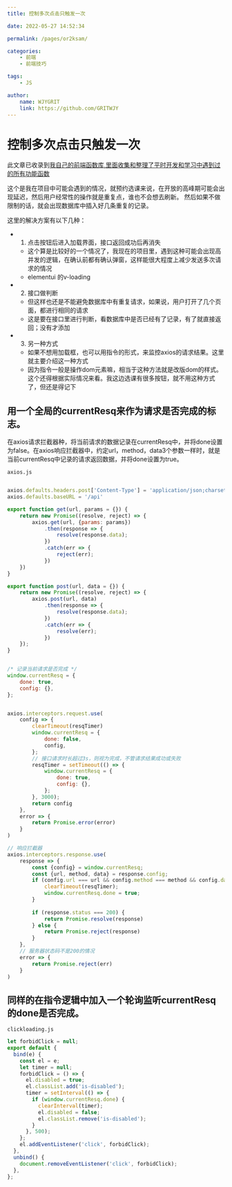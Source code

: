 ```yaml
---
title: 控制多次点击只触发一次

date: 2022-05-27 14:52:34

permalink: /pages/or2ksam/

categories:
    - 前端
    - 前端技巧

tags:
    - JS

author:
    name: WJYGRIT
    link: https://github.com/GRITWJY
---
```


# 控制多次点击只触发一次

此文章已收录到[我自己的前端函数库,里面收集和整理了平时开发和学习中遇到过的所有功能函数](https://github.com/GRITWJY/wjyFrontSkill)


这个是我在项目中可能会遇到的情况，就预约选课来说，在开放的高峰期可能会出现延迟，然后用户经常性的操作就是重复点，谁也不会想去刷新。 然后如果不做限制的话，就会出现数据库中插入好几条重复的记录。

这里的解决方案有以下几种：

-
    1. 点击按钮后进入加载界面，接口返回成功后再消失

    - 这个算是比较好的一个情况了，我现在的项目里，遇到这种可能会出现高并发的逻辑，在确认前都有确认弹窗，这样能很大程度上减少发送多次请求的情况
    - elementui 的v-loading
-
    2. 接口做判断

    - 但这样也还是不能避免数据库中有重复请求，如果说，用户打开了几个页面，都进行相同的请求
    - 这是要在接口里进行判断，看数据库中是否已经有了记录，有了就直接返回；没有才添加
-
    3. 另一种方式

    - 如果不想用加载框，也可以用指令的形式，来监控axios的请求结果。这里就主要介绍这一种方式
    - 因为指令一般是操作dom元素嘛，相当于这种方法就是改版dom的样式。这个还得根据实际情况来看。我这边选课有很多按钮，就不用这种方式了，但还是得记下


## 用一个全局的currentResq来作为请求是否完成的标志。

在axios请求拦截器种，将当前请求的数据记录在currentResq中，并将done设置为false。在axios响应拦截器中，约定url，method，data3个参数一样时，就是当前currentResq中记录的请求返回数据，并将done设置为true。

`axios.js`

```javascript

axios.defaults.headers.post['Content-Type'] = 'application/json;charset=utf-8'
axios.defaults.baseURL = '/api'

export function get(url, params = {}) {
	return new Promise((resolve, reject) => {
		axios.get(url, {params: params})
			.then(response => {
				resolve(response.data);
			})
			.catch(err => {
				reject(err);
			})
	})
}

export function post(url, data = {}) {
	return new Promise((resolve, reject) => {
		axios.post(url, data)
			.then(response => {
				resolve(response.data);
			})
			.catch(err => {
				resolve(err);
			})
	});
}


/* 记录当前请求是否完成 */
window.currentResq = {
	done: true,
	config: {},
};


axios.interceptors.request.use(
	config => {
		clearTimeout(resqTimer)
		window.currentResq = {
			done: false,
			config,
		};
		// 接口请求时长超过3s，则视为完成，不管请求结果成功或失败
		resqTimer = setTimeout(() => {
			window.currentResq = {
				done: true,
				config: {},
			};
		}, 3000);
		return config
	},
	error => {
		return Promise.error(error)
	}
)

// 响应拦截器
axios.interceptors.response.use(
	response => {
		const {config} = window.currentResq;
		const {url, method, data} = response.config;
		if (config.url === url && config.method === method && config.data === data) {
			clearTimeout(resqTimer);
			window.currentResq.done = true;
		}
		
		if (response.status === 200) {
			return Promise.resolve(response)
		} else {
			return Promise.reject(response)
		}
	},
	// 服务器状态码不是200的情况
	error => {
		return Promise.reject(err)
	}
)

```

## 同样的在指令逻辑中加入一个轮询监听currentResq的done是否完成。

`clickloading.js`
```javascript
let forbidClick = null;
export default {
  bind(e) {
    const el = e;
    let timer = null;
    forbidClick = () => {
      el.disabled = true;
      el.classList.add('is-disabled');
      timer = setInterval(() => {
        if (window.currentResq.done) {
          clearInterval(timer);
          el.disabled = false;
          el.classList.remove('is-disabled');
        }
      }, 500);
    };
    el.addEventListener('click', forbidClick);
  },
  unbind() {
    document.removeEventListener('click', forbidClick);
  },
};
```


